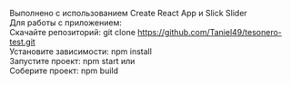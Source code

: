 Выполнено с использованием Create React App и Slick Slider  
Для работы с приложением:  
Скачайте репозиторий: git clone https://github.com/Taniel49/tesonero-test.git  
Установите зависимости: npm install  
Запустите проект: npm start или  
Соберите проект: npm build

